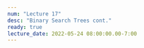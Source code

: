 ```yaml
---
num: "Lecture 17"
desc: "Binary Search Trees cont."
ready: true
lecture_date: 2022-05-24 08:00:00.00-7:00
---
```

